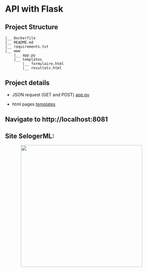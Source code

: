 # API with Flask

## Project Structure

```
|__ Dockerfile 
|__ README.md 
|__ requirements.txt
|__ www
    |__ app.py
    |__ templates
        |__ formulaire.html
        |__ resultats.html
```
## Project details

* JSON request (GET and POST) [app.py](https://github.com/Simplon-IA-Bdx-1/realestate-guillaume-nicos-pierre-silvia/blob/dev/prediction_container/www/app.py)

* html pages [templates](https://github.com/Simplon-IA-Bdx-1/realestate-guillaume-nicos-pierre-silvia/tree/dev/prediction_container/www/templates)


## Navigate to http://localhost:8081

## Site **SelogerML**:

<p align="center"><img src="Annotation1.png" width="400"></p>

